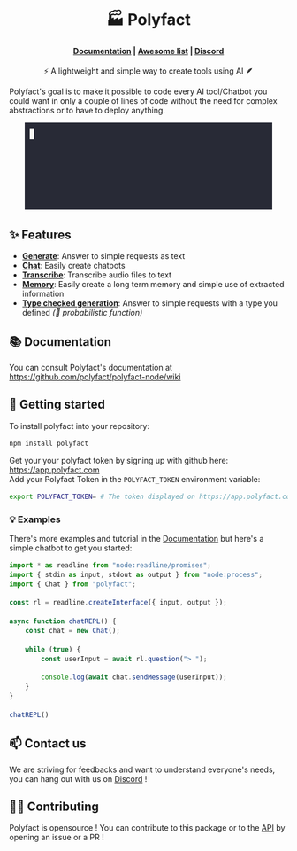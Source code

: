 <h1 align="center">🏭 Polyfact</h1>

<h4 align="center">
    <a href="https://github.com/polyfact/polyfact-node/wiki">Documentation</a> |
    <a href="https://github.com/polyfact/awesome-polyfact">Awesome list</a> |
    <a href="https://discord.gg/8mkBfDXNTM">Discord</a>
</h4>

<p align="center">⚡ A lightweight and simple way to create tools using AI 🪶</p>

Polyfact's goal is to make it possible to code every AI tool/Chatbot you could want in only a couple of lines of code without the need for complex abstractions or to have to deploy anything.

<p align="center"><img src="demo.gif" /></p>

## ✨ Features
- **[Generate](https://github.com/polyfact/polyfact-node/wiki/generate)**: Answer to simple requests as text
- **[Chat](https://github.com/polyfact/polyfact-node/wiki/chat)**: Easily create chatbots
- **[Transcribe](https://github.com/polyfact/polyfact-node/wiki/transcribe)**: Transcribe audio files to text
- **[Memory](https://github.com/polyfact/polyfact-node/wiki/memory)**: Easily create a long term memory and simple use of extracted information
- **[Type checked generation](https://github.com/polyfact/polyfact-node/wiki/generateWithType)**: Answer to simple requests with a type you defined *(🎲 probabilistic function)*

## 📚 Documentation

You can consult Polyfact's documentation at https://github.com/polyfact/polyfact-node/wiki

## 🚀 Getting started

To install polyfact into your repository:

```bash
npm install polyfact
```

Get your your polyfact token by signing up with github here: https://app.polyfact.com<br/>
Add your Polyfact Token in the `POLYFACT_TOKEN` environment variable:

```bash
export POLYFACT_TOKEN= # The token displayed on https://app.polyfact.com
```

### 💡 Examples

There's more examples and tutorial in the [Documentation](https://github.com/polyfact/polyfact-node/wiki) but here's a simple chatbot to get you started:

```js
import * as readline from "node:readline/promises";
import { stdin as input, stdout as output } from "node:process";
import { Chat } from "polyfact";

const rl = readline.createInterface({ input, output });

async function chatREPL() {
    const chat = new Chat();

    while (true) {
        const userInput = await rl.question("> ");

        console.log(await chat.sendMessage(userInput));
    }
}

chatREPL()
```

## 📫 Contact us

We are striving for feedbacks and want to understand everyone's needs, you can hang out with us on [Discord](https://discord.gg/8mkBfDXNTM) !

## 🧑‍💻 Contributing

Polyfact is opensource ! You can contribute to this package or to the [API](https://github.com/polyfact/polyfact-api-go) by opening an issue or a PR !
